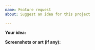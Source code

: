 ```yaml
---
name: Feature request
about: Suggest an idea for this project

---
```


**Your idea:**

**Screenshots or art (if any):**

